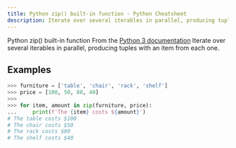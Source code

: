 ```yaml
---
title: Python zip() built-in function - Python Cheatsheet
description: Iterate over several iterables in parallel, producing tuples with an item from each one.
---
```


<base-title :title="frontmatter.title" :description="frontmatter.description">
Python zip() built-in function
</base-title>

<base-disclaimer>
  <base-disclaimer-title>
    From the <a target="_blank" href="https://docs.python.org/3/library/functions.html#zip">Python 3 documentation</a>
  </base-disclaimer-title>
  <base-disclaimer-content>
    Iterate over several iterables in parallel, producing tuples with an item from each one.
  </base-disclaimer-content>
</base-disclaimer>

## Examples

```python
>>> furniture = ['table', 'chair', 'rack', 'shelf']
>>> price = [100, 50, 80, 40]
>>>
>>> for item, amount in zip(furniture, price):
...     print(f'The {item} costs ${amount}')
# The table costs $100
# The chair costs $50
# The rack costs $80
# The shelf costs $40
```

<!-- remove this tag to start editing this page -->
<empty-section />
<!-- remove this tag to start editing this page -->
